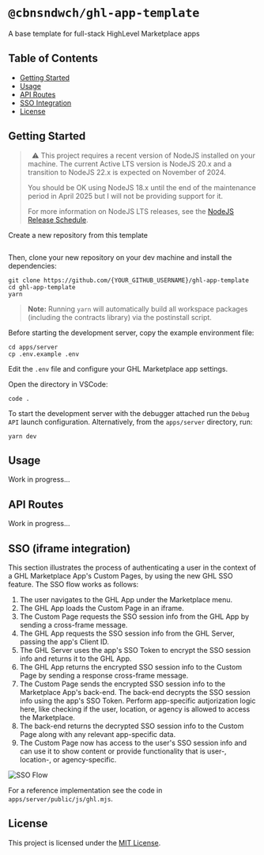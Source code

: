 # `@cbnsndwch/ghl-app-template`

A base template for full-stack HighLevel Marketplace apps

## Table of Contents

- [Getting Started](#getting-started)
- [Usage](#usage)
- [API Routes](#api-routes)
- [SSO Integration](#sso-iframe-integration)
- [License](#license)

## Getting Started

> &nbsp;
> :warning: This project requires a recent version of NodeJS installed on your
> machine. The current Active LTS version is NodeJS 20.x and a transition to
> NodeJS 22.x is expected on November of 2024.
>
> You should be OK using NodeJS 18.x until the end of the maintenance period in
> April 2025 but I will not be providing support for it.
>
> For more information on NodeJS LTS releases, see the [NodeJS Release Schedule].
> &nbsp;

Create a new repository from this template

<a href="https://github.com/new?template_name=ghl-app-template&template_owner=cbnsndwch">
  <img alt="" src="https://raw.githubusercontent.com/cbnsndwch/ghl-app-template/develop/docs/assets/use-this-template-btn.svg" />
</a>

Then, clone your new repository on your dev machine and install the dependencies:

```shell
git clone https://github.com/{YOUR_GITHUB_USERNAME}/ghl-app-template
cd ghl-app-template
yarn
```

> **Note:** Running `yarn` will automatically build all workspace packages (including the contracts library) via the postinstall script.

Before starting the development server, copy the example environment file:

```shell
cd apps/server
cp .env.example .env
```

Edit the `.env` file and configure your GHL Marketplace app settings.

Open the directory in VSCode:

```shell
code .
```

To start the development server with the debugger attached run the `Debug API` launch configuration. Alternatively, from the `apps/server` directory, run:

```shell
yarn dev
```

## Usage

Work in progress...

## API Routes

Work in progress...

## SSO (iframe integration)

This section illustrates the process of authenticating a user in the context of a GHL Marketplace App's Custom Pages, by using the new GHL SSO feature. The SSO flow works as follows:

1. The user navigates to the GHL App under the Marketplace menu.
2. The GHL App loads the Custom Page in an iframe.
3. The Custom Page requests the SSO session info from the GHL App by sending a cross-frame message.
4. The GHL App requests the SSO session info from the GHL Server, passing the app's Client ID.
5. The GHL Server uses the app's SSO Token to encrypt the SSO session info and returns it to the GHL App.
6. The GHL App returns the encrypted SSO session info to the Custom Page by sending a response cross-frame message.
7. The Custom Page sends the encrypted SSO session info to the Marketplace App's back-end. The back-end decrypts the SSO session info using the app's SSO Token. Perform app-specific autjorization logic here, like checking if the user, location, or agency is allowed to access the Marketplace.
8. The back-end returns the decrypted SSO session info to the Custom Page along with any relevant app-specific data.
9. The Custom Page now has access to the user's SSO session info and can use it to show content or provide functionality that is user-, location-, or agency-specific.

![SSO Flow](./docs/diagrams/ghl-app-sso.svg)

For a reference implementation see the code in `apps/server/public/js/ghl.mjs`.

## License

This project is licensed under the [MIT License](LICENSE.md).

[NodeJS Release Schedule]: https://nodejs.org/en/about/previous-releases
